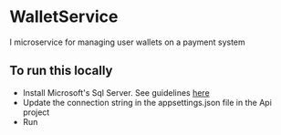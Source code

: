 # WalletService
I microservice for managing user wallets on a payment system
## To run this locally
- Install Microsoft's Sql Server. See guidelines [here](https://www.microsoft.com/en-us/sql-server/sql-server-downloads)
- Update the connection string in the appsettings.json file in the Api project
- Run
